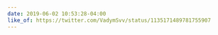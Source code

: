 ```yaml
---
date: 2019-06-02 10:53:28-04:00
like_of: https://twitter.com/VadymSvv/status/1135171489781755907
---
```



